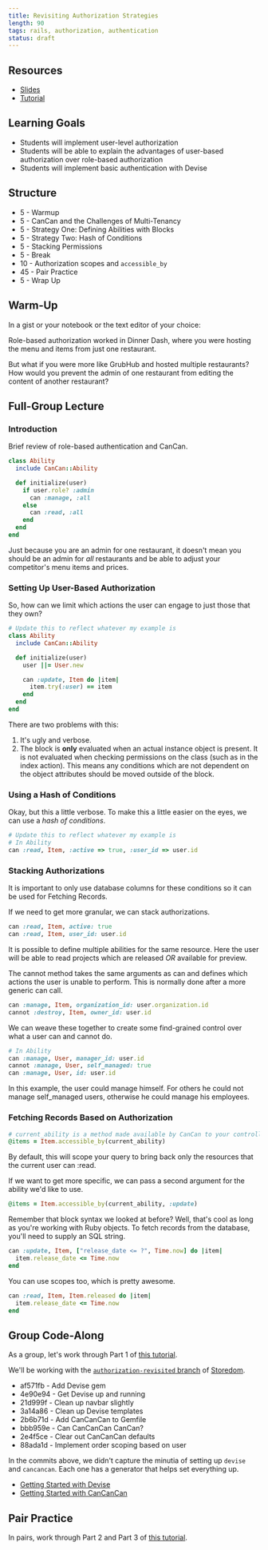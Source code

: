 ```yaml
---
title: Revisiting Authorization Strategies
length: 90
tags: rails, authorization, authentication
status: draft
---
```


## Resources

* [Slides](https://www.dropbox.com/sh/iwlgfajecdr3bt1/AAAgVD8WrTvcQMbuLBsNyuApa?dl=0)
* [Tutorial][tutorial]

[tutorial]: http://tutorials.jumpstartlab.com/academy/workshops/revisiting_authentication_and_authorization.html

## Learning Goals

* Students will implement user-level authorization
* Students will be able to explain the advantages of user-based authorization over role-based authorization
* Students will implement basic authentication with Devise

## Structure

* 5 - Warmup
* 5 - CanCan and the Challenges of Multi-Tenancy
* 5 - Strategy One: Defining Abilities with Blocks
* 5 - Strategy Two: Hash of Conditions
* 5 - Stacking Permissions
* 5 - Break
* 10 - Authorization scopes and `accessible_by`
* 45 - Pair Practice
* 5 - Wrap Up

## Warm-Up

In a gist or your notebook or the text editor of your choice:

Role-based authorization worked in Dinner Dash, where you were hosting the menu and items from just one restaurant.

But what if you were more like GrubHub and hosted multiple restaurants? How would you prevent the admin of one restaurant from editing the content of another restaurant?

## Full-Group Lecture

### Introduction

Brief review of role-based authentication and CanCan.

```rb
class Ability
  include CanCan::Ability

  def initialize(user)
    if user.role? :admin
      can :manage, :all
    else
      can :read, :all
    end
  end
end
```

Just because you are an admin for one restaurant, it doesn't mean you should be an admin for *all* restaurants and be able to adjust your competitor's menu items and prices.

### Setting Up User-Based Authorization

So, how can we limit which actions the user can engage to just those that they own?

```rb
# Update this to reflect whatever my example is
class Ability
  include CanCan::Ability

  def initialize(user)
    user ||= User.new

    can :update, Item do |item|
      item.try(:user) == item
    end
  end
end
```

There are two problems with this:

1. It's ugly and verbose.
2. The block is **only** evaluated when an actual instance object is present. It is not evaluated when checking permissions on the class (such as in the index action). This means any conditions which are not dependent on the object attributes should be moved outside of the block.

### Using a Hash of Conditions

Okay, but this a little verbose. To make this a little easier on the eyes, we can use a _hash of conditions_.

```rb
# Update this to reflect whatever my example is
# In Ability
can :read, Item, :active => true, :user_id => user.id
```

### Stacking Authorizations

It is important to only use database columns for these conditions so it can be used for Fetching Records.

If we need to get more granular, we can stack authorizations.

```rb
can :read, Item, active: true
can :read, Item, user_id: user.id
```

It is possible to define multiple abilities for the same resource. Here the user will be able to read projects which are released _OR_ available for preview.

The cannot method takes the same arguments as can and defines which actions the user is unable to perform. This is normally done after a more generic can call.

```rb
can :manage, Item, organization_id: user.organization.id
cannot :destroy, Item, owner_id: user.id
```

We can weave these together to create some find-grained control over what a user can and cannot do.

```rb
# In Ability
can :manage, User, manager_id: user.id
cannot :manage, User, self_managed: true
can :manage, User, id: user.id
```

In this example, the user could manage himself. For others he could not manage self_managed users, otherwise he could manage his employees.

### Fetching Records Based on Authorization

```rb
# current_ability is a method made available by CanCan to your controllers extending ActionController::Base
@items = Item.accessible_by(current_ability)
```

By default, this will scope your query to bring back only the resources that the current user can :read.

If we want to get more specific, we can pass a second argument for the ability we'd like to use.

```rb
@items = Item.accessible_by(current_ability, :update)
```

Remember that block syntax we looked at before? Well, that's cool as long as you're working with Ruby objects. To fetch records from the database, you'll need to supply an SQL string.

```rb
can :update, Item, ["release_date <= ?", Time.now] do |item|
  item.release_date <= Time.now
end
```

You can use scopes too, which is pretty awesome.

```rb
can :read, Item, Item.released do |item|
  item.release_date <= Time.now
end
```

## Group Code-Along

As a group, let's work through Part 1 of [this tutorial][tutorial].

We'll be working with the [`authorization-revisited` branch](https://github.com/turingschool-examples/storedom/tree/authorization-revisited) of [Storedom](https://github.com/turingschool-examples/storedom).

* af571fb - Add Devise gem
* 4e90e94 - Get Devise up and running
* 21d999f - Clean up navbar slightly
* 3a14a86 - Clean up Devise templates
* 2b6b71d - Add CanCanCan to Gemfile
* bbb959e - Can CanCanCan CanCan?
* 2e4f5ce - Clear out CanCanCan defaults
* 88ada1d - Implement order scoping based on user

In the commits above, we didn't capture the minutia of setting up `devise` and `cancancan`. Each one has a generator that helps set everything up.

* [Getting Started with Devise](https://github.com/plataformatec/devise#getting-started)
* [Getting Started with CanCanCan](https://github.com/CanCanCommunity/cancancan#getting-started)

## Pair Practice

In pairs, work through Part 2 and Part 3 of [this tutorial][tutorial].

